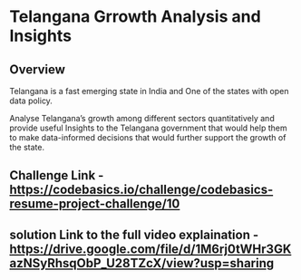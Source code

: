 # Telangana Grrowth Analysis and Insights

## Overview
Telangana is a fast emerging state in India and One of the states with open data policy.

Analyse Telangana’s growth among different sectors quantitatively and provide useful Insights to the Telangana government that would help them to make data-informed decisions that would further support the growth of the state.

## Challenge Link -https://codebasics.io/challenge/codebasics-resume-project-challenge/10

## solution Link to the full video explaination -https://drive.google.com/file/d/1M6rj0tWHr3GKazNSyRhsqObP_U28TZcX/view?usp=sharing
